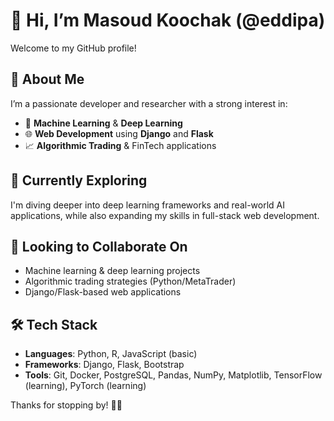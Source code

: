 # 👋 Hi, I’m Masoud Koochak (@eddipa)

Welcome to my GitHub profile!

## 🚀 About Me
I’m a passionate developer and researcher with a strong interest in:

- 🧠 **Machine Learning** & **Deep Learning**
- 🌐 **Web Development** using **Django** and **Flask**
- 📈 **Algorithmic Trading** & FinTech applications

## 🧩 Currently Exploring
I'm diving deeper into deep learning frameworks and real-world AI applications, while also expanding my skills in full-stack web development.

## 🤝 Looking to Collaborate On
- Machine learning & deep learning projects
- Algorithmic trading strategies (Python/MetaTrader)
- Django/Flask-based web applications

## 🛠️ Tech Stack
- **Languages**: Python, R, JavaScript (basic)
- **Frameworks**: Django, Flask, Bootstrap
- **Tools**: Git, Docker, PostgreSQL, Pandas, NumPy, Matplotlib, TensorFlow (learning), PyTorch (learning)


Thanks for stopping by! 👨‍💻
